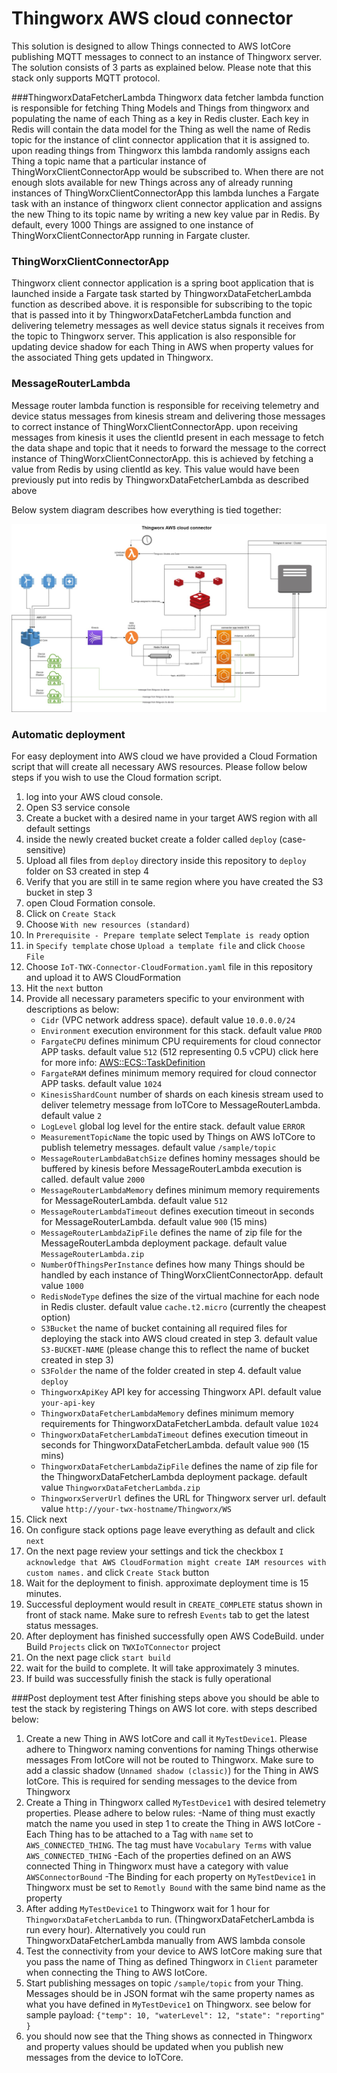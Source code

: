 # Thingworx AWS cloud connector
This solution is designed to allow Things connected to AWS IotCore publishing MQTT messages to connect to an instance of Thingworx server. 
The solution consists of 3 parts as explained below. Please note that this stack only supports MQTT protocol.

###ThingworxDataFetcherLambda
Thingworx data fetcher lambda function is responsible for fetching Thing Models and Things from thingworx and populating the name of each Thing 
as a key in Redis cluster. Each key in Redis will contain the data model for the Thing as well the name of Redis topic for the 
instance of clint connector application that it is assigned to. upon reading things from Thingworx this lambda randomly assigns each Thing 
a topic name that a particular instance of ThingWorxClientConnectorApp would be subscribed to. When there are not enough slots available for new Things across 
any of already running instances of ThingWorxClientConnectorApp this lambda lunches a Fargate task with an instance of thingworx client connector application and assigns
the new Thing to its topic name by writing a new key value par in Redis. By default, every 1000 Things are assigned to one instance of ThingWorxClientConnectorApp running in 
Fargate cluster.

### ThingWorxClientConnectorApp
Thingworx client connector application is a spring boot application that is launched inside a Fargate task started by ThingworxDataFetcherLambda function as described above.
it is responsible for subscribing to the topic that is passed into it by ThingworxDataFetcherLambda function and delivering telemetry messages as well device status signals it receives from the
topic to Thingworx server. This application is also responsible for updating device shadow for each Thing in AWS when property values for the associated Thing gets updated in Thingworx. 


### MessageRouterLambda
Message router lambda function is responsible for receiving telemetry and device status messages from kinesis stream and delivering those messages to correct instance of ThingWorxClientConnectorApp.
upon receiving messages from kinesis it uses the clientId present in each message to fetch the data shape and topic that it needs to forward the message to the correct instance of 
ThingWorxClientConnectorApp. this is achieved by fetching a value from Redis by using clientId as key. This value would have been previously put into redis by ThingworxDataFetcherLambda as described above


Below system diagram describes how everything is tied together:

![image](aws_cloud-connector-diagram-final.jpg)


### Automatic deployment
For easy deployment into AWS cloud we have provided a 
Cloud Formation script that will create all necessary AWS resources. Please follow below steps if you wish to use the Cloud formation script.

1. log into your AWS cloud console.
2. Open S3 service console
3. Create a bucket with a desired name in your target AWS region with all default settings
4. inside the newly created bucket create a folder called `deploy` (case-sensitive)
5. Upload all files from `deploy` directory inside this repository to `deploy` folder on S3 created in step 4
6. Verify that you are still in te same region where you have created the S3 bucket in step 3
7. open Cloud Formation console.
8. Click on `Create Stack`
9. Choose `With new resources (standard)`
10. In `Prerequisite - Prepare template` select `Template is ready` option
11. in `Specify template` chose `Upload a template file` and click `Choose File`
12. Choose `IoT-TWX-Connector-CloudFormation.yaml` file in this repository and upload it to AWS CloudFormation
13. Hit the `next` button
14. Provide all necessary parameters specific to your environment with descriptions as below:
    - `Cidr` (VPC network address space). default value `10.0.0.0/24`
    - `Environment` execution environment for this stack. default value `PROD`
    - `FargateCPU` defines minimum CPU requirements for cloud connector APP tasks. default value `512` (512 representing 0.5 vCPU) click here for more info: [AWS::ECS::TaskDefinition](https://docs.aws.amazon.com/AWSCloudFormation/latest/UserGuide/aws-resource-ecs-taskdefinition.html#cfn-ecs-taskdefinition-cpu)
    - `FargateRAM` defines minimum memory required for cloud connector APP tasks. default value `1024`
    - `KinesisShardCount` number of shards on each kinesis stream used to deliver telemetry message from IoTCore to MessageRouterLambda. default value `2`
    - `LogLevel`	global log level for the entire stack. default value `ERROR`
    - `MeasurementTopicName`	the topic used by Things on AWS IoTCore to publish telemetry messages. default value `/sample/topic`
    - `MessageRouterLambdaBatchSize`	defines hominy messages should be buffered by kinesis before MessageRouterLambda execution is called. default value `2000`
    - `MessageRouterLambdaMemory`	defines minimum memory requirements for MessageRouterLambda. default value `512`
    - `MessageRouterLambdaTimeout` defines execution timeout in seconds for MessageRouterLambda. default value `900` (15 mins)
    - `MessageRouterLambdaZipFile` defines the name of zip file for the MessageRouterLambda deployment package. default value `MessageRouterLambda.zip`
    - `NumberOfThingsPerInstance`	defines how many Things should be handled by each instance of ThingWorxClientConnectorApp. default value `1000`
    - `RedisNodeType` defines the size of the virtual machine for each node in Redis cluster. default value `cache.t2.micro` (currently the cheapest option)
    - `S3Bucket` the name of bucket containing all required files for deploying the stack into AWS cloud created in step 3. default value	`S3-BUCKET-NAME` (please change this to reflect the name of bucket created in step 3)
    - `S3Folder` the name of the folder created in step 4. default value `deploy`
    - `ThingworxApiKey` API key for accessing Thingworx API. default value `your-api-key`
    - `ThingworxDataFetcherLambdaMemory` defines minimum memory requirements for ThingworxDataFetcherLambda. default value `1024`
    - `ThingworxDataFetcherLambdaTimeout` defines execution timeout in seconds for ThingworxDataFetcherLambda. default value `900` (15 mins)
    - `ThingworxDataFetcherLambdaZipFile`	defines the name of zip file for the ThingworxDataFetcherLambda deployment package. default value `ThingworxDataFetcherLambda.zip`
    - `ThingworxServerUrl` defines the URL for Thingworx server url. default value `http://your-twx-hostname/Thingworx/WS`
15. Click next
16. On configure stack options page leave everything as default and click `next`
17. On the next page review your settings and tick the checkbox `I acknowledge that AWS CloudFormation might create IAM resources with custom names.` and click `Create Stack` button
18. Wait for the deployment to finish. approximate deployment time is 15 minutes.
19. Successful deployment would result in `CREATE_COMPLETE` status shown in front of stack name. Make sure to refresh `Events` tab to get the latest status messages.
20. After deployment has finished successfully open AWS CodeBuild. under Build `Projects` click on `TWXIoTConnector` project
21. On the next page click `start build`
22. wait for the build to complete. It will take approximately 3 minutes.
23. If build was successfully finish the stack is fully operational

###Post deployment test
After finishing steps above you should be able to test the stack by registering Things on AWS Iot core. with steps described below:
1. Create a new Thing in AWS IotCore and call it `MyTestDevice1`. Please adhere to Thingworx naming conventions for naming Things otherwise messages
   From IotCore will not be routed to Thingworx. Make sure to add a classic shadow (`Unnamed shadow (classic)`) for the Thing in AWS IotCore. This is required for sending messages to the device from Thingworx
2. Create a Thing in Thingworx called `MyTestDevice1` with desired telemetry properties. Please adhere to below rules:
    -Name of thing must exactly match the name you used in step 1 to create the Thing in AWS IotCore
    -Each Thing has to be attached to a Tag with `name` set to `AWS_CONNECTED_THING`. The tag must have `Vocabulary Terms` with value `AWS_CONNECTED_THING`
    -Each of the properties defined on an AWS connected Thing in Thingworx must have a category with value `AWSConnectorBound`
    -The Binding for each property on `MyTestDevice1` in Thingworx must be set to `Remotly Bound` with the same bind name as the property
3. After adding `MyTestDevice1` to Thingworx wait for 1 hour for `ThingworxDataFetcherLambda` to run. (ThingworxDataFetcherLambda is run every hour). Alternatively you could run ThingworxDataFetcherLambda manually from AWS lambda console 
4. Test the connectivity from your device to AWS IotCore making sure that you pass the name of Thing as defined Thingworx in `Client` parameter when connecting the Thing to AWS IotCore.
5. Start publishing messages on topic `/sample/topic` from your Thing. Messages should be in JSON format wih the same property names as what you have defined in `MyTestDevice1` on Thingworx. see below for sample payload:
   `{"temp": 10, "waterLevel": 12, "state": "reporting" }`
6. you should now see that the Thing shows as connected in Thingworx and property values should be updated when you publish new messages from the device to IoTCore.

